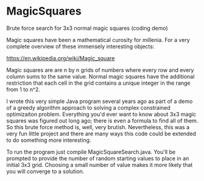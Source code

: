 MagicSquares
============

Brute force search for 3x3 normal magic squares (coding demo)

Magic squares have been a mathematical curosity for millenia.  For a very complete overview of these immensely interesting objects:

https://en.wikipedia.org/wiki/Magic_square

Magic squares are are n by n grids of numbers where every row and every column sums to the same value.  Normal magic squares have the additional restriction that each cell in the grid contains a unique integer in the range from 1 to n^2.

I wrote this very simple Java program several years ago as part of a demo of a greedy algorithm approach to solving a complex constrained optimizaiton problem.  Everything you'd ever want to know about 3x3 magic squares was figured out long ago; there is even a formula to find all of them.  So this brute force method is, well, very brutish.  Nevertheless, this was a very fun little project and there are many ways this code could be extended to do something more interesting.

To run the program just compile MagicSquareSearch.java.  You'll be prompted to provide the number of random starting values to place in an initial 3x3 grid.  Choosing a small number of value makes it more likely that you will converge to a solution.


